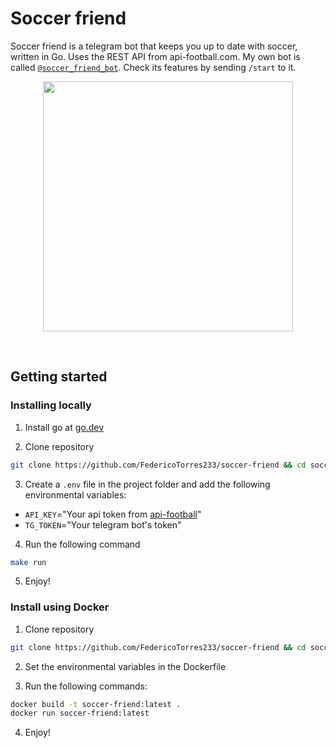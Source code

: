 # Soccer friend

Soccer friend is a telegram bot that keeps you up to date with soccer, written in Go. Uses the REST API from api-football.com. My own bot is called [`@soccer_friend_bot`](https://t.me/soccer_friend_bot). Check its features by sending `/start` to it.

<div align="center">

<img src="https://github.com/federicoxd122134/docker-react/assets/94263998/ad2aa2b1-3216-4c3b-aefe-a2bdb0bec0fa" height="400" width="400" />

</div>

&nbsp;

## Getting started

### Installing locally

1. Install go at [go.dev](https://go.dev/dl/)

2. Clone repository
```bash
git clone https://github.com/FedericoTorres233/soccer-friend && cd soccer-friend
```

3. Create a `.env` file in the project folder and add the following environmental variables:
* `API_KEY`="Your api token from [api-football](api-football.com)"
* `TG_TOKEN`="Your telegram bot's token"

4. Run the following command
```bash
make run
```
5. Enjoy!

### Install using Docker

1. Clone repository
```bash
git clone https://github.com/FedericoTorres233/soccer-friend && cd soccer-friend
```

2. Set the environmental variables in the Dockerfile

3. Run the following commands:
```bash
docker build -t soccer-friend:latest .
docker run soccer-friend:latest
```

4. Enjoy!
